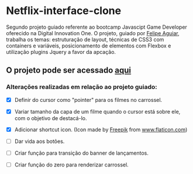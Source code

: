 # Netflix-interface-clone
Segundo projeto guiado referente ao bootcamp Javascipt Game Developer oferecido na Digital Innovation One. O projeto, guiado por <a href="https://www.linkedin.com/in/felipe-aguiar-047/"> Felipe Aguiar</a>, trabalha os temas: estruturação de layout, técnicas de CSS3 com containers e variáveis, posicionamento de elementos com Flexbox e utilização plugins Jquery a favor da apcação.

## O projeto pode ser acessado <a href="https://Netflix-interface-clone.mrcs22.repl.co">aqui</a>

### Alterações realizadas em relação ao projeto guiado:
 - [x] Definir do cursor como "pointer" para os filmes no carrossel. 
 - [x] Variar tamanho da capa de um filme quando o cursor está sobre ele, com o objetivo de destacá-lo. 
 - [x] Adicionar shortcut icon. (Icon made by <a href="https://www.flaticon.com/authors/freepik" title="Freepik">Freepik</a> from <a href="https://www.flaticon.com/" title="Flaticon"> www.flaticon.com</a>)
 - [ ] Dar vida aos botões. 
 - [ ] Criar função para transição do banner de lançamentos.
 - [ ] Criar função do zero para renderizar carrossel.
 
 
 
 
 
 
 
 

